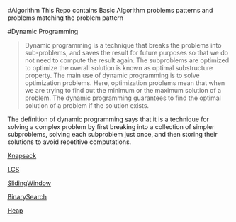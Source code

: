 #Algorithm
This Repo contains Basic Algorithm problems patterns and problems matching the problem pattern

#Dynamic Programming
>Dynamic programming is a technique that breaks the problems into sub-problems, and saves the result for future purposes so that we do not need to compute the result again. The subproblems are optimized to optimize the overall solution is known as optimal substructure property. The main use of dynamic programming is to solve optimization problems. Here, optimization problems mean that when we are trying to find out the minimum or the maximum solution of a problem. The dynamic programming guarantees to find the optimal solution of a problem if the solution exists.

The definition of dynamic programming says that it is a technique for solving a complex problem by first breaking into a collection of simpler subproblems, solving each subproblem just once, and then storing their solutions to avoid repetitive computations.


[Knapsack](https://github.com/ravindra-gadiparthi/algorithm/blob/main/src/org/algo/knapsack/bounded/README.md)

[LCS](https://github.com/ravindra-gadiparthi/algorithm/blob/main/src/org/algo/lcs/README.md)

[SlidingWindow](https://github.com/ravindra-gadiparthi/algorithm/blob/main/src/org/algo/slidingwindow/README.md)

[BinarySearch](https://github.com/ravindra-gadiparthi/algorithm/blob/main/src/org/algo/binarysearch/README.md)

[Heap](https://github.com/ravindra-gadiparthi/algorithm/tree/main/src/org/algo/heap/README.md)